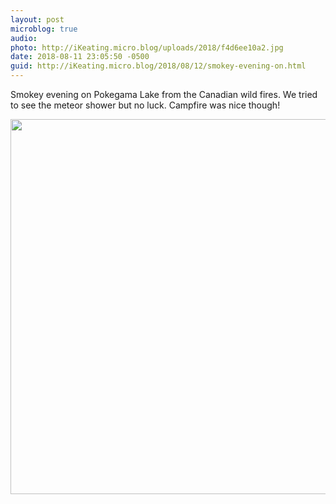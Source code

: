 ```yaml
---
layout: post
microblog: true
audio: 
photo: http://iKeating.micro.blog/uploads/2018/f4d6ee10a2.jpg
date: 2018-08-11 23:05:50 -0500
guid: http://iKeating.micro.blog/2018/08/12/smokey-evening-on.html
---
```

Smokey evening on Pokegama Lake from the Canadian wild fires.  We tried to see the meteor shower but no luck.  Campfire was nice though!

<img src="http://iKeating.micro.blog/uploads/2018/f4d6ee10a2.jpg" width="600" height="600" />
